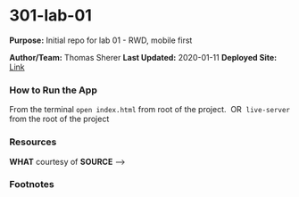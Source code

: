 # 301-lab-01
**Purpose:** 
Initial repo for lab 01 - RWD, mobile first

**Author/Team:** Thomas Sherer
**Last Updated:** 2020-01-11
**Deployed Site:** [Link]()

### How to Run the App
From the terminal `open index.html` from root of the project.
​
OR 
​
`live-server` from the root of the project
​
### Resources

**WHAT** courtesy of **SOURCE** -->

### Footnotes

